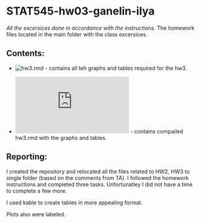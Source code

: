 # STAT545-hw03-ganelin-ilya

*All the excersices done in accordance with the instructions.*
The homework files located in the main folder with the class excersices.

## Contents:

- ![hw3.rmd](https://github.com/ilgan/STAT545-hw03-ganelin-ilya/blob/master/hw3.rmd) - contains all teh graphs and tables required for the hw3.

- ![hw3.knit.md](https://github.com/ilgan/STAT545-hw03-ganelin-ilya/blob/master/hw3.knit.md) - contains compailed hw3.rmd with the graphs and tables.

## Reporting:

I created the repository and relocated all the files related to HW2, HW3 to single folder (based on the comments from TA). I followed the homework instructions and completed three tasks. Unfortunatley I did not have a time to complete a few more.

I used kable to create tables in more appealing format.

Plots also were labeled.